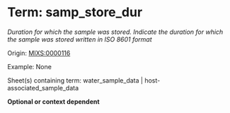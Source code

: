 # Term: samp_store_dur

*Duration for which the sample was stored. Indicate the duration for which the sample was stored written in ISO 8601 format*

Origin: [MIXS:0000116](https://w3id.org/mixs/0000116)

Example: None

Sheet(s) containing term: water_sample_data | host-associated_sample_data

**Optional or context dependent**